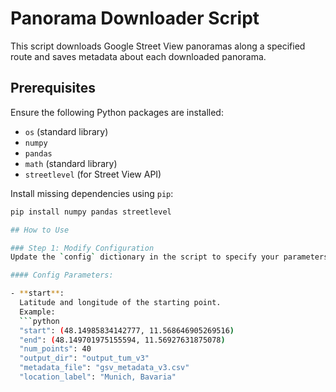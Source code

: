 # Panorama Downloader Script

This script downloads Google Street View panoramas along a specified route and saves metadata about each downloaded panorama.

## Prerequisites

Ensure the following Python packages are installed:
- `os` (standard library)
- `numpy`
- `pandas`
- `math` (standard library)
- `streetlevel` (for Street View API)

Install missing dependencies using `pip`:
```bash
pip install numpy pandas streetlevel

## How to Use

### Step 1: Modify Configuration
Update the `config` dictionary in the script to specify your parameters.

#### Config Parameters:

- **start**:
  Latitude and longitude of the starting point.
  Example:
  ```python
  "start": (48.14985834142777, 11.568646905269516)
  "end": (48.149701975155594, 11.56927631875078)
  "num_points": 40
  "output_dir": "output_tum_v3"
  "metadata_file": "gsv_metadata_v3.csv"
  "location_label": "Munich, Bavaria"
